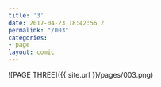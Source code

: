 ```yaml
---
title: '3'
date: 2017-04-23 18:42:56 Z
permalink: "/003"
categories:
- page
layout: comic
---
```


![PAGE THREE]({{ site.url }}/pages/003.png)
